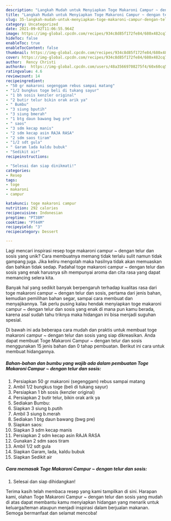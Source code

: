 ```yaml
---
description: "Langkah Mudah untuk Menyiapkan Toge Makaroni Campur ~ dengan telur dan sosis, Sempurna"
title: "Langkah Mudah untuk Menyiapkan Toge Makaroni Campur ~ dengan telur dan sosis, Sempurna"
slug: 35-langkah-mudah-untuk-menyiapkan-toge-makaroni-campur-dengan-telur-dan-sosis-sempurna
category: Uncategorized
date: 2021-09-02T11:06:55.964Z
image: https://img-global.cpcdn.com/recipes/934c8d85f172fe84/680x482cq70/toge-makaroni-campur-dengan-telur-dan-sosis-foto-resep-utama.jpg
hideToc: false
enableToc: true
enableTocContent: false
thumbnail: https://img-global.cpcdn.com/recipes/934c8d85f172fe84/680x482cq70/toge-makaroni-campur-dengan-telur-dan-sosis-foto-resep-utama.jpg
cover: https://img-global.cpcdn.com/recipes/934c8d85f172fe84/680x482cq70/toge-makaroni-campur-dengan-telur-dan-sosis-foto-resep-utama.jpg
author:  Rency Christi
authorAv:  https://img-global.cpcdn.com/users/48a35669708275f4/60x60cq50/avatar.jpg
ratingvalue: 4.6
reviewcount: 14
recipeingredient:
- "50 gr makaroni segenggam rebus sampai matang"
- "1/2 bungkus toge beli di tukang sayur"
- "1 bh sosis kenzler original"
- "2 butir telur bikin orak arik ya"
- " Bumbu"
- "3 siung bputih"
- "3 siung bmerah"
- "1 btg daun bawang bwg pre"
- " saos"
- "3 sdm kecap manis"
- "2 sdm kecap asin RAJA RASA"
- "2 sdm saos tiram"
- "1/2 sdt gula"
- " Garam lada kaldu bubuk"
- "Sedikit air"
recipeinstructions:

- "Selesai dan siap dinikmati!"
categories:
- Resep
tags:
- toge
- makaroni
- campur

katakunci: toge makaroni campur 
nutrition: 292 calories
recipecuisine: Indonesian
preptime: "PT38M"
cooktime: "PT44M"
recipeyield: "3"
recipecategory: Dessert

---
```



Lagi mencari inspirasi resep toge makaroni campur ~ dengan telur dan sosis yang unik? Cara membuatnya memang tidak terlalu sulit namun tidak gampang juga. Jika keliru mengolah maka hasilnya tidak akan memuaskan dan bahkan tidak sedap. Padahal toge makaroni campur ~ dengan telur dan sosis yang enak harusnya sih mempunyai aroma dan cita rasa yang dapat memancing selera kita.


Banyak hal yang sedikit banyak berpengaruh terhadap kualitas rasa dari toge makaroni campur ~ dengan telur dan sosis, pertama dari jenis bahan, kemudian pemilihan bahan segar, sampai cara membuat dan menyajikannya. Tak perlu pusing kalau hendak menyiapkan toge makaroni campur ~ dengan telur dan sosis yang enak di mana pun kamu berada, karena asal sudah tahu triknya maka hidangan ini bisa menjadi suguhan spesial.




Di bawah ini ada beberapa cara mudah dan praktis untuk membuat toge makaroni campur ~ dengan telur dan sosis yang siap dikreasikan. Anda dapat membuat Toge Makaroni Campur ~ dengan telur dan sosis menggunakan 15 jenis bahan dan 0 tahap pembuatan. Berikut ini cara untuk membuat hidangannya.

<!--inarticleads1-->

##### Bahan-bahan dan bumbu yang wajib ada dalam pembuatan Toge Makaroni Campur ~ dengan telur dan sosis:

1. Persiapkan 50 gr makaroni (segenggam) rebus sampai matang
1. Ambil 1/2 bungkus toge (beli di tukang sayur)
1. Persiapkan 1 bh sosis (kenzler original)
1. Persiapkan 2 butir telur, bikin orak arik ya
1. Sediakan  Bumbu:
1. Siapkan 3 siung b.putih
1. Ambil 3 siung b.merah
1. Sediakan 1 btg daun bawang (bwg pre)
1. Siapkan  saos:
1. Siapkan 3 sdm kecap manis
1. Persiapkan 2 sdm kecap asin RAJA RASA
1. Gunakan 2 sdm saos tiram
1. Ambil 1/2 sdt gula
1. Siapkan  Garam, lada, kaldu bubuk
1. Siapkan Sedikit air




<!--inarticleads2-->

##### Cara memasak Toge Makaroni Campur ~ dengan telur dan sosis:


1. Selesai dan siap dihidangkan!



Terima kasih telah membaca resep yang kami tampilkan di sini. Harapan kami, olahan Toge Makaroni Campur ~ dengan telur dan sosis yang mudah di atas dapat membantu kamu menyiapkan hidangan yang menarik untuk keluarga/teman ataupun menjadi inspirasi dalam berjualan makanan. Semoga bermanfaat dan selamat mencoba!
